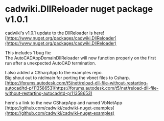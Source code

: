 ﻿# cadwiki.DllReloader nuget package v1.0.1  

cadwiki's v1.0.1 update to the DllReloader is here!  
[https://www.nuget.org/packages/cadwiki.DllReloader](https://www.nuget.org/packages/cadwiki.DllReloader)  

This includes 1 bug fix:    
The AutoCADAppDomainDllReloader will now function properly on the first run after a unexpected AutoCAD termination.  

I also added a CSharpApp to the examples repo.  
Big shout out to ntclmain for porting the vbnet files to Csharp.  
[https://forums.autodesk.com/t5/net/reload-dll-file-without-restarting-autocad/td-p/11358653](https://forums.autodesk.com/t5/net/reload-dll-file-without-restarting-autocad/td-p/11358653)  

here's a link to the new CSharpApp and named VbNetApp  
[https://github.com/cadwiki/cadwiki-nuget-examples](https://github.com/cadwiki/cadwiki-nuget-examples)  
